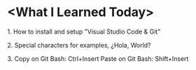 <p>
<h1>&lt;What I Learned Today&gt;</h1>
</p>
1.
How to install and setup &quot;Visual Studio Code &amp; Git&quot;
<p>
2. 
Special characters for examples&#44; &#191;Hola, World&#63;
</p>
<p>
3.
Copy on Git Bash&#58; Ctrl&#43;Insert
Paste on Git Bash&#58; Shift&#43;Insert
</P>
